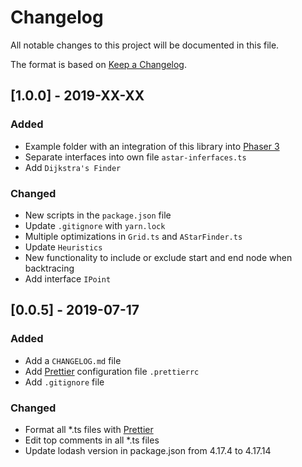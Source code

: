 # Changelog
All notable changes to this project will be documented in this file.

The format is based on [Keep a Changelog](https://keepachangelog.com/en/1.0.0/).

## [1.0.0] - 2019-XX-XX
### Added
- Example folder with an integration of this library into [Phaser 3](https://phaser.io/phaser3)
- Separate interfaces into own file `astar-inferfaces.ts`
- Add `Dijkstra's Finder`

### Changed
- New scripts in the `package.json` file
- Update `.gitignore` with `yarn.lock`
- Multiple optimizations in `Grid.ts` and `AStarFinder.ts`
- Update `Heuristics`
- New functionality to include or exclude start and end node when backtracing
- Add interface `IPoint` 

## [0.0.5] - 2019-07-17
### Added
- Add a `CHANGELOG.md` file
- Add [Prettier](https://github.com/prettier/prettier) configuration file `.prettierrc`
- Add `.gitignore` file

### Changed
- Format all *.ts files with [Prettier](https://github.com/prettier/prettier)
- Edit top comments in all *.ts files
- Update lodash version in package.json from 4.17.4 to 4.17.14